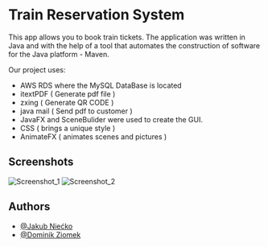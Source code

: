 # Train Reservation System 
This app allows you to book train tickets.
The application was written in Java and with the help of a tool that automates the construction of software for the Java platform - Maven.

Our project uses:
- AWS RDS where the MySQL DataBase is located
- itextPDF ( Generate pdf file )
- zxing ( Generate QR CODE )
- java mail ( Send pdf to customer )
- JavaFX and SceneBulider were used to create the GUI.
- CSS ( brings a unique style )
- AnimateFX ( animates scenes and pictures )



## Screenshots
![Screenshot_1](https://user-images.githubusercontent.com/72970978/149911534-f3d65c3f-2983-40ae-9528-333b673860af.png)
![Screenshot_2](https://user-images.githubusercontent.com/72970978/149912166-06b5d948-b910-447b-a04f-45ca7fbc71af.png)




## Authors

- [@Jakub Niećko](https://www.github.com/nieckojakub)
- [@Dominik Ziomek](https://www.github.com/Dziomek)


